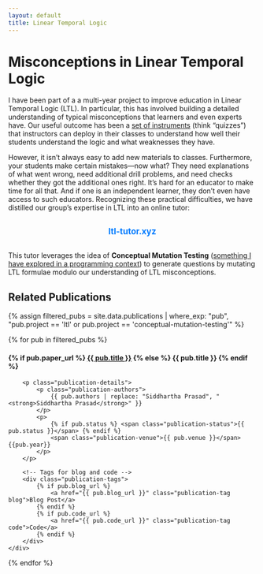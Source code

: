 ```yaml
---
layout: default
title: Linear Temporal Logic
---
```


# Misconceptions in Linear Temporal Logic

I have been part of a a multi-year project to improve education in Linear Temporal Logic (LTL).
In particular, this has involved building a detailed understanding of 
typical misconceptions that learners and even experts have. Our useful outcome has been a [set of instruments](https://cs.brown.edu/~sk/Publications/Papers/Published/gpdzdkmnz-miscon-finite-infinite-ltl/) (think “quizzes”) that instructors can deploy in their classes to understand how well their students understand the logic and what weaknesses they have.

However, it isn’t always easy to add new materials to classes. Furthermore, your students make certain mistakes—now what? They need explanations of what went wrong, need additional drill problems, and need checks whether they got the additional ones right. It’s hard for an educator to make time for all that. And if one is an independent learner, they don’t even have access to such educators. Recognizing these practical difficulties, we have distilled our group’s expertise in LTL into an online tutor:

<div style="text-align: center; margin: 20px 0;">
  <a href="https://ltl-tutor.xyz" style="font-size: 1.2em; font-weight: bold; text-decoration: none; color: #007bff; padding: 10px 20px; border-radius: 8px; display: inline-block;">
    ltl-tutor.xyz
  </a>
</div>

This tutor leverages the idea of **Conceptual Mutation Testing** ([something I have explored in a programming context](https://cs.brown.edu/~sk/Publications/Papers/Published/pgnk-conceptual-examplar/)) to generate questions by mutating LTL formulae modulo our understanding of LTL misconceptions.


## Related Publications

{% assign filtered_pubs = site.data.publications | where_exp: "pub", "pub.project == 'ltl' or pub.project == 'conceptual-mutation-testing'" %}

<div class="publication-list">
{% for pub in filtered_pubs %}


 <div class="publication-card">
    <!-- Publication details -->
    <div>
        <h4 class="publication-title">
            {% if pub.paper_url %}
                <a href="{{ pub.paper_url }}">{{ pub.title }}</a>
            {% else %}
                {{ pub.title }}
            {% endif %}
        </h4>

        <p class="publication-details">
            <p class="publication-authors">
                {{ pub.authors | replace: "Siddhartha Prasad", "<strong>Siddhartha Prasad</strong>" }}
            </p>  
            <p>
                {% if pub.status %} <span class="publication-status">{{ pub.status }}</span> {% endif %}
                <span class="publication-venue">{{ pub.venue }}</span> {{pub.year}}
            </p>
        </p>

        <!-- Tags for blog and code -->
        <div class="publication-tags">
            {% if pub.blog_url %}
                <a href="{{ pub.blog_url }}" class="publication-tag blog">Blog Post</a>
            {% endif %}
            {% if pub.code_url %}
                <a href="{{ pub.code_url }}" class="publication-tag code">Code</a>
            {% endif %}
        </div>
    </div>
</div>



{% endfor %}
</div>

